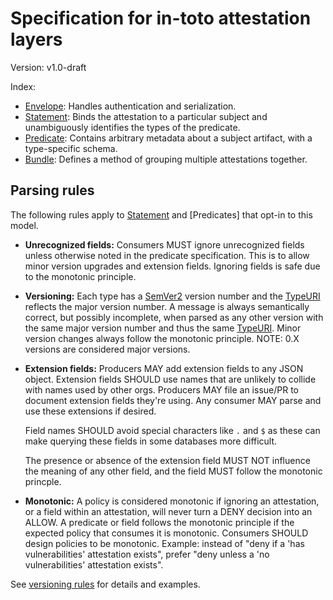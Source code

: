 # Specification for in-toto attestation layers

Version: v1.0-draft

Index:

-   [Envelope]: Handles authentication and serialization.
-   [Statement]: Binds the attestation to a particular subject and
    unambiguously identifies the types of the predicate.
-   [Predicate]: Contains arbitrary metadata about a subject artifact, with a
    type-specific schema.
-   [Bundle]: Defines a method of grouping multiple attestations together.

## Parsing rules

The following rules apply to [Statement] and [Predicates] that opt-in to this
model.

-   **Unrecognized fields:** Consumers MUST ignore unrecognized fields unless
    otherwise noted in the predicate specification. This is to allow minor
    version upgrades and extension fields. Ignoring fields is safe due to the
    monotonic principle.

-   **Versioning:** Each type has a [SemVer2](https://semver.org) version
    number and the [TypeURI] reflects the major version number. A message is
    always semantically correct, but possibly incomplete, when parsed as any
    other version with the same major version number and thus the same
    [TypeURI]. Minor version changes always follow the monotonic principle.
    NOTE: 0.X versions are considered major versions.

-   **Extension fields:** Producers MAY add extension fields to any JSON
    object. Extension fields SHOULD use names that are unlikely to collide
    with names used by other orgs. Producers MAY file an issue/PR to document
    extension fields they're using. Any consumer MAY parse and use these
    extensions if desired.
    
    Field names SHOULD avoid special characters like `.` and `$` as these
    can make querying these fields in some databases more difficult.
    
    The presence or absence of the extension field MUST NOT influence the
    meaning of any other field, and the field MUST follow the monotonic
    princple.

-   **Monotonic:** A policy is considered monotonic if ignoring an
    attestation, or a field within an attestation, will never turn a DENY
    decision into an ALLOW. A predicate or field follows the monotonic
    principle if the expected policy that consumes it is monotonic.
    Consumers SHOULD design policies to be monotonic. Example: instead of
    "deny if a 'has vulnerabilities' attestation exists", prefer "deny
    unless a 'no vulnerabilities' attestation exists".

See [versioning rules](../versioning.md) for details and examples.

[Bundle]: bundle.md
[Envelope]: envelope.md
[Predicate]: predicate.md
[Statement]: statement.md
[TypeURI]: scalar_field_types.md#TypeURI
